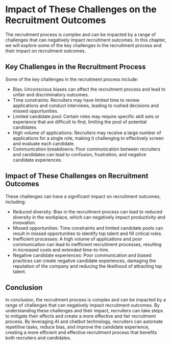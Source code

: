 Impact of These Challenges on the Recruitment Outcomes
====================================================================================================

The recruitment process is complex and can be impacted by a range of challenges that can negatively impact recruitment outcomes. In this chapter, we will explore some of the key challenges in the recruitment process and their impact on recruitment outcomes.

Key Challenges in the Recruitment Process
-----------------------------------------

Some of the key challenges in the recruitment process include:

* Bias: Unconscious biases can affect the recruitment process and lead to unfair and discriminatory outcomes.
* Time constraints: Recruiters may have limited time to review applications and conduct interviews, leading to rushed decisions and missed opportunities.
* Limited candidate pool: Certain roles may require specific skill sets or experience that are difficult to find, limiting the pool of potential candidates.
* High volume of applications: Recruiters may receive a large number of applications for a single role, making it challenging to effectively screen and evaluate each candidate.
* Communication breakdowns: Poor communication between recruiters and candidates can lead to confusion, frustration, and negative candidate experiences.

Impact of These Challenges on Recruitment Outcomes
--------------------------------------------------

These challenges can have a significant impact on recruitment outcomes, including:

* Reduced diversity: Bias in the recruitment process can lead to reduced diversity in the workplace, which can negatively impact productivity and innovation.
* Missed opportunities: Time constraints and limited candidate pools can result in missed opportunities to identify top talent and fill critical roles.
* Inefficient processes: A high volume of applications and poor communication can lead to inefficient recruitment processes, resulting in increased costs and extended time-to-hire.
* Negative candidate experiences: Poor communication and biased practices can create negative candidate experiences, damaging the reputation of the company and reducing the likelihood of attracting top talent.

Conclusion
----------

In conclusion, the recruitment process is complex and can be impacted by a range of challenges that can negatively impact recruitment outcomes. By understanding these challenges and their impact, recruiters can take steps to mitigate their effects and create a more effective and fair recruitment process. By leveraging AI and chatbot technology, recruiters can automate repetitive tasks, reduce bias, and improve the candidate experience, creating a more efficient and effective recruitment process that benefits both recruiters and candidates.
